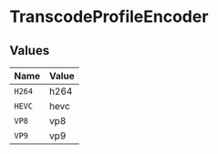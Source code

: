 # TranscodeProfileEncoder


## Values

| Name   | Value  |
| ------ | ------ |
| `H264` | h264   |
| `HEVC` | hevc   |
| `VP8`  | vp8    |
| `VP9`  | vp9    |